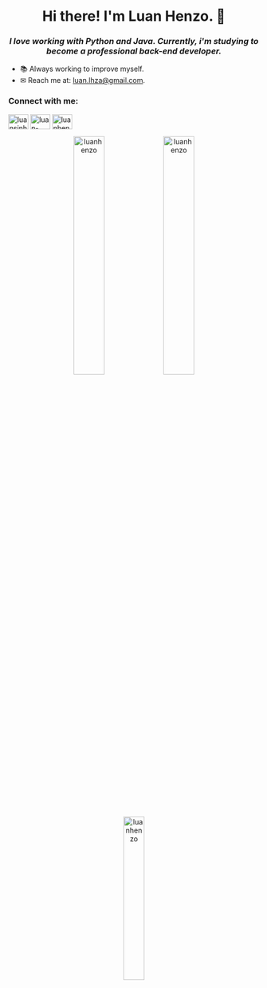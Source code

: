 <h1 align="center">Hi there! I'm Luan Henzo. 👋</h1>

<h3 align="center">
  <em>I love working with Python and Java. Currently, i'm studying to become a professional back-end developer.</em>
</h3>

<ul>
  <li>📚 Always working to improve myself.</li>
  <li>✉ Reach me at: <a href="mailto:luan.lhza@gmail.com" target="_blank">luan.lhza@gmail.com</a>.</li>
</ul>

<h3 align="left">Connect with me:</h3>
<p align="left">
<a href="https://twitter.com/luansinh0" target="blank"><img align="center" src="https://raw.githubusercontent.com/rahuldkjain/github-profile-readme-generator/master/src/images/icons/Social/twitter.svg" alt="luansinh0" height="30" width="40" /></a>
<a href="https://linkedin.com/in/luan-henzo" target="blank"><img align="center" src="https://raw.githubusercontent.com/rahuldkjain/github-profile-readme-generator/master/src/images/icons/Social/linked-in-alt.svg" alt="luan-henzo" height="30" width="40" /></a>
<a href="https://instagram.com/luanhenzo" target="blank"><img align="center" src="https://raw.githubusercontent.com/rahuldkjain/github-profile-readme-generator/master/src/images/icons/Social/instagram.svg" alt="luanhenzo" height="30" width="40" /></a>
</p>

<!---
<h3 align="center">Languages and Tools:</h3>
<p align="center">
  <a href="https://www.w3schools.com/css/" target="_blank" rel="noreferrer">
    <img src="https://raw.githubusercontent.com/devicons/devicon/master/icons/css3/css3-original-wordmark.svg" alt="css3" width="40" height="40"/>
  </a>
  
  <a href="https://www.java.com" target="_blank" rel="noreferrer">
    <img src="https://raw.githubusercontent.com/devicons/devicon/master/icons/java/java-original.svg" alt="java" width="40" height="40"/>
  </a>
  
  <a href="https://www.postgresql.org" target="_blank" rel="noreferrer">
    <img src="https://raw.githubusercontent.com/devicons/devicon/master/icons/postgresql/postgresql-original-wordmark.svg" alt="postgresql" width="40" height="40"/>
  </a>
  
  <a href="https://www.python.org" target="_blank" rel="noreferrer">
    <img src="https://raw.githubusercontent.com/devicons/devicon/master/icons/python/python-original.svg" alt="python" width="40" height="40"/>
  </a>
</p>
--->

<p align="center">
  <img align="center" width="35%" src="https://github-readme-stats.vercel.app/api?username=luanhenzo&show_icons=true&theme=dark&include_all_commits=true&count_private=true" alt="luanhenzo"/>
  <img align="center" width="35%" src="https://github-readme-streak-stats.herokuapp.com/?user=luanhenzo&theme=dark&" alt="luanhenzo" />
  <img align="center" width="29%" src="https://github-readme-stats.vercel.app/api/top-langs?username=luanhenzo&theme=dark&show_icons=true&locale=en&layout=compact" alt="luanhenzo" />
  
<!--
**luansinh0/luansinh0** is a ✨ _special_ ✨ repository because its `README.md` (this file) appears on your GitHub profile.

Here are some ideas to get you started:

- 🔭 I’m currently working on ...
- 🌱 I’m currently learning ...
- 👯 I’m looking to collaborate on ...
- 🤔 I’m looking for help with ...
- 💬 Ask me about ...
- 📫 How to reach me: ...
- 😄 Pronouns: ...
- ⚡ Fun fact: ...
-->
